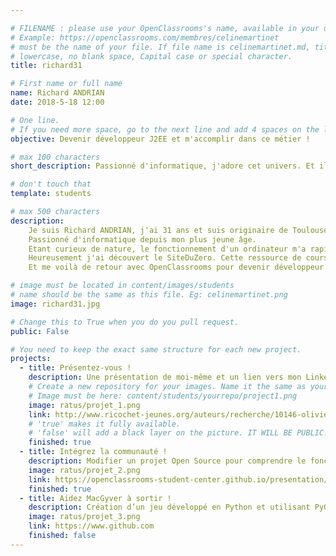 ```yaml
---

# FILENAME : please use your OpenClassrooms's name, available in your url.
# Example: https://openclassrooms.com/membres/celinemartinet
# must be the name of your file. If file name is celinemartinet.md, title is celinemartinet.
# lowercase, no blank space, Capital case or special character.
title: richard31

# First name or full name
name: Richard ANDRIAN
date: 2018-5-18 12:00

# One line.
# If you need more space, go to the next line and add 4 spaces on the left, as in 'description'.
objective: Devenir développeur J2EE et m'accomplir dans ce métier !

# max 100 characters
short_description: Passionné d'informatique, j'adore cet univers. Et il est temps d'en faire ma carrière.

# don't touch that
template: students

# max 500 characters
description:
    Je suis Richard ANDRIAN, j'ai 31 ans et suis originaire de Toulouse.
    Passionné d'informatique depuis mon plus jeune âge.
    Etant curieux de nature, le fonctionnement d'un ordinateur m'a rapidement intrigué.
    Heureusement j'ai découvert le SiteDuZero. Cette ressource de cours gratuit et en francais m'avais permis d'avoir quelques bagages fort utiles dans divers domaines.
    Et me voilà de retour avec OpenClassrooms pour devenir développeur J2EE.

# image must be located in content/images/students
# name should be the same as this file. Eg: celinemartinet.png
image: richard31.jpg

# Change this to True when you do you pull request.
public: False

# You need to keep the exact same structure for each new project.
projects:
  - title: Présentez-vous !
    description: Une présentation de moi-même et un lien vers mon LinkedIn.
    # Create a new repository for your images. Name it the same as your nickname and profile picture.
    # Image must be here: content/students/yourrepo/project1.png
    image: ratus/projet_1.png
    link: http://www.ricochet-jeunes.org/auteurs/recherche/10146-olivier-vogel
    # 'true' makes it fully available.
    # 'false' will add a black layer on the picture. IT WILL BE PUBLIC!
    finished: true
  - title: Intégrez la communauté !
    description: Modifier un projet Open Source pour comprendre le fonctionnement de Git, de Github et des pull requests. 
    image: ratus/projet_2.png
    link: https://openclassrooms-student-center.github.io/presentation/students/ratus.html
    finished: true
  - title: Aidez MacGyver à sortir !
    description: Création d’un jeu développé en Python et utilisant PyGame.
    image: ratus/projet_3.png
    link: https://www.github.com
    finished: false
---
```

